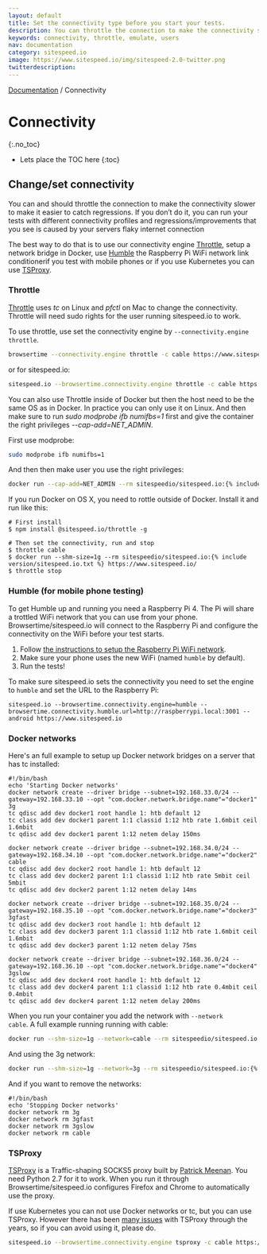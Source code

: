 ```yaml
---
layout: default
title: Set the connectivity type before you start your tests.
description: You can throttle the connection to make the connectivity slower to make it easier to catch regressions. The best way to do that is to setup a network bridge in Docker or use our connectivity engine Throttle. If you use Kubernetes you should use TSProxy.
keywords: connectivity, throttle, emulate, users
nav: documentation
category: sitespeed.io
image: https://www.sitespeed.io/img/sitespeed-2.0-twitter.png
twitterdescription:
---
```

[Documentation]({{site.baseurl}}/documentation/sitespeed.io/) / Connectivity

# Connectivity
{:.no_toc}

* Lets place the TOC here
{:toc}

## Change/set connectivity
You can and should throttle the connection to make the connectivity slower to make it easier to catch regressions. If you don’t do it, you can run your tests with different connectivity profiles and regressions/improvements that you see is caused by your servers flaky internet connection

The best way to do that is to use our connectivity engine [Throttle](https://github.com/sitespeedio/throttle), setup a network bridge in Docker, use [Humble](https://github.com/sitespeedio/humble) the Raspberry Pi WiFi network link conditionerif you test with mobile phones or if you use Kubernetes you can use [TSProxy](https://github.com/WPO-Foundation/tsproxy).

### Throttle
[Throttle](https://github.com/sitespeedio/throttle) uses *tc* on Linux and *pfctl* on Mac to change the connectivity. Throttle will need sudo rights for the user running sitespeed.io to work.

To use throttle, use set the connectivity engine by <code>--connectivity.engine throttle</code>.

~~~bash
browsertime --connectivity.engine throttle -c cable https://www.sitespeed.io/
~~~

or for sitespeed.io:

~~~bash
sitespeed.io --browsertime.connectivity.engine throttle -c cable https://www.sitespeed.io/
~~~

You can also use Throttle inside of Docker but then the host need to be the same OS as in Docker. In practice you can only use it on Linux. And then make sure to run *sudo modprobe ifb numifbs=1* first and give the container the right privileges *--cap-add=NET_ADMIN*.

First use modprobe:

~~~bash
sudo modprobe ifb numifbs=1
~~~

And then then make user you use the right privileges:
~~~bash
docker run --cap-add=NET_ADMIN --rm sitespeedio/sitespeed.io:{% include version/sitespeed.io.txt %} -c 3g --browsertime.connectivity.engine=throttle https://www.sitespeed.io/
~~~

If you run Docker on OS X, you need to rottle outside of Docker. Install it and run like this:

~~~
# First install
$ npm install @sitespeed.io/throttle -g

# Then set the connectivity, run and stop
$ throttle cable
$ docker run --shm-size=1g --rm sitespeedio/sitespeed.io:{% include version/sitespeed.io.txt %} https://www.sitespeed.io/
$ throttle stop
~~~

### Humble (for mobile phone testing)
To get Humble up and running you need a Raspberry Pi 4. The Pi will share a trottled WiFi network that you can use from your phone. Browsertime/sitespeed.io will connect to the Raspberry Pi and configure the connectivity on the WiFi before your test starts.

1. Follow [the instructions to setup the Raspberry Pi WiFi network](https://github.com/sitespeedio/humble#install-using-the-pre-made-image).
2. Make sure your phone uses the new WiFi (named `humble` by default).
3. Run the tests!

To make sure sitespeed.io sets the connectivity you need to set the engine to `humble` and set the URL to the Raspberry Pi:

~~~shell
sitespeed.io --browsertime.connectivity.engine=humble --browsertime.connectivity.humble.url=http://raspberrypi.local:3001 --android https://www.sitespeed.io 
~~~

### Docker networks
Here's an full example to setup up Docker network bridges on a server that has tc installed:

~~~shell
#!/bin/bash
echo 'Starting Docker networks'
docker network create --driver bridge --subnet=192.168.33.0/24 --gateway=192.168.33.10 --opt "com.docker.network.bridge.name"="docker1" 3g
tc qdisc add dev docker1 root handle 1: htb default 12
tc class add dev docker1 parent 1:1 classid 1:12 htb rate 1.6mbit ceil 1.6mbit
tc qdisc add dev docker1 parent 1:12 netem delay 150ms

docker network create --driver bridge --subnet=192.168.34.0/24 --gateway=192.168.34.10 --opt "com.docker.network.bridge.name"="docker2" cable
tc qdisc add dev docker2 root handle 1: htb default 12
tc class add dev docker2 parent 1:1 classid 1:12 htb rate 5mbit ceil 5mbit
tc qdisc add dev docker2 parent 1:12 netem delay 14ms

docker network create --driver bridge --subnet=192.168.35.0/24 --gateway=192.168.35.10 --opt "com.docker.network.bridge.name"="docker3" 3gfast
tc qdisc add dev docker3 root handle 1: htb default 12
tc class add dev docker3 parent 1:1 classid 1:12 htb rate 1.6mbit ceil 1.6mbit
tc qdisc add dev docker3 parent 1:12 netem delay 75ms

docker network create --driver bridge --subnet=192.168.36.0/24 --gateway=192.168.36.10 --opt "com.docker.network.bridge.name"="docker4" 3gslow
tc qdisc add dev docker4 root handle 1: htb default 12
tc class add dev docker4 parent 1:1 classid 1:12 htb rate 0.4mbit ceil 0.4mbit
tc qdisc add dev docker4 parent 1:12 netem delay 200ms
~~~

When you run your container you add the network with <code>--network cable</code>. A full example running running with cable:

~~~bash
docker run --shm-size=1g --network=cable --rm sitespeedio/sitespeed.io:{% include version/sitespeed.io.txt %} -c cable https://www.sitespeed.io/
~~~

And using the 3g network:

~~~bash
docker run --shm-size=1g --network=3g --rm sitespeedio/sitespeed.io:{% include version/sitespeed.io.txt %} -c 3g https://www.sitespeed.io/
~~~

And if you want to remove the networks:

~~~shell
#!/bin/bash
echo 'Stopping Docker networks'
docker network rm 3g
docker network rm 3gfast
docker network rm 3gslow
docker network rm cable
~~~

### TSProxy
[TSProxy](https://github.com/WPO-Foundation/tsproxy) is a Traffic-shaping SOCKS5 proxy built by [Patrick Meenan](https://twitter.com/patmeenan). You need Python 2.7 for it to work. When you run it through Browsertime/sitespeed.io configures Firefox and Chrome to automatically use the proxy.

If use Kubernetes you can not use Docker networks or tc, but you can use TSProxy. However there has been [many issues](https://github.com/WPO-Foundation/tsproxy/issues?q=is%3Aissue+is%3Aclosed) with TSProxy through the years, so if you can avoid using it, please do.

~~~bash
sitespeed.io --browsertime.connectivity.engine tsproxy -c cable https://www.sitespeed.io/
~~~

